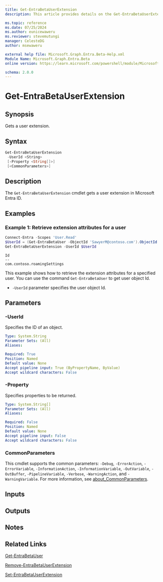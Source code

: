 ```yaml
---
title: Get-EntraBetaUserExtension
description: This article provides details on the Get-EntraBetaUserExtension command.

ms.topic: reference
ms.date: 07/25/2024
ms.author: eunicewaweru
ms.reviewer: stevemutungi
manager: CelesteDG
author: msewaweru

external help file: Microsoft.Graph.Entra.Beta-Help.xml
Module Name: Microsoft.Graph.Entra.Beta
online version: https://learn.microsoft.com/powershell/module/Microsoft.Graph.Entra.Beta/Get-EntraBetaUserExtension

schema: 2.0.0
---
```


# Get-EntraBetaUserExtension

## Synopsis

Gets a user extension.

## Syntax

```powershell
Get-EntraBetaUserExtension
 -UserId <String>
 [-Property <String[]>]
 [<CommonParameters>]
```

## Description

The `Get-EntraBetaUserExtension` cmdlet gets a user extension in Microsoft Entra ID.

## Examples

### Example 1: Retrieve extension attributes for a user

```powershell
Connect-Entra -Scopes 'User.Read'
$UserId = (Get-EntraBetaUser -ObjectId 'SawyerM@contoso.com').ObjectId
Get-EntraBetaUserExtension -UserId $UserId
```

```Output
Id
--
com.contoso.roamingSettings
```

This example shows how to retrieve the extension attributes for a specified user. You can use the command `Get-EntraBetaUser` to get user object Id.

- `-UserId` parameter specifies the user object Id.

## Parameters

### -UserId

Specifies the ID of an object.

```yaml
Type: System.String
Parameter Sets: (All)
Aliases:

Required: True
Position: Named
Default value: None
Accept pipeline input: True (ByPropertyName, ByValue)
Accept wildcard characters: False
```

### -Property

Specifies properties to be returned.

```yaml
Type: System.String[]
Parameter Sets: (All)
Aliases:

Required: False
Position: Named
Default value: None
Accept pipeline input: False
Accept wildcard characters: False
```

### CommonParameters

This cmdlet supports the common parameters: `-Debug`, `-ErrorAction`, `-ErrorVariable`, `-InformationAction`, `-InformationVariable`, `-OutVariable`, `-OutBuffer`, `-PipelineVariable`, `-Verbose`, `-WarningAction`, and `-WarningVariable`. For more information, see [about_CommonParameters](https://go.microsoft.com/fwlink/?LinkID=113216).

## Inputs

## Outputs

## Notes

## Related Links

[Get-EntraBetaUser](Get-EntraBetaUser.md)

[Remove-EntraBetaUserExtension](Remove-EntraBetaUserExtension.md)

[Set-EntraBetaUserExtension](Set-EntraBetaUserExtension.md)
